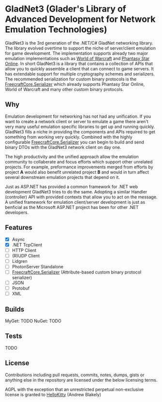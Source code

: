 # GladNet3 (Glader's Library of Advanced Development for Network Emulation Technologies)

GladNet3 is the 3rd generation of the .NET/C# GladNet networking library. The library evolved overtime to support the niche of server/client emulation for game development. The implementation supports already two major emulation implementations such as [World of Warcraft](https://www.github.com/FreecraftCore) and [Phantasy Star Online](https://www.github.com/HelloKitty/Booma.Proxy). In short GladNet3 is a library that contains a collection of APIs that allow you to quickly assemble a client that can connect to game servers. It has extendable support for multiple cryptography schemes and serializers. The recommended serialization for custom binary protocols is the [FreecraftCore.Serializer](https://www.github.com/FreecraftCore) which already supports Phantasy Star Online, World of Warcraft and many other custom binary protocols.

## Why

Emulation development for networking has not had any unification. If you want to create a network client or server to emulate a game there aren't very many useful emulation specific libraries to get up and running quickly. GladNet3 fills a niche in providing the components and APIs required to get something from working very quickly. Combined with the highly configurable [FreecraftCore.Serializer](https://www.github.com/FreecraftCore) you can begin to build and send binary DTOs with the GladNet3 network client on day one. 

The high productivity and the unified approach allow the emulation community to collaberate and focus efforts which support other unrelated projects. For example, preformance improvements merged from efforts by project **A** would also benefit unrelated project **B** and would in turn affect several downstream emulation projects that depend on it.

Just as ASP.NET has provided a common framework for .NET web development GladNet3 tries to do the same. Adopting a similar Handler (controller) API with provided contexts that allow you to act on the message. A unified framework for emulation client/server development is just as benficial as the Microsoft ASP.NET project has been for other .NET developers.

## Features

- [x] Async
- [x] .NET TcpClient
- [ ] HTTP Client
- [ ] (R)UDP Client
- [ ] Lidgren
- [ ] PhotonServer Standalone
- [ ] [FreecraftCore.Serializer](https://www.github.com/FreecraftCore) (Attribute-based custom binary protocol serializer)
- [ ] JSON
- [ ] Protobuf
- [ ] XML

## Builds

MyGet: TODO
NuGet: TODO

## Tests

TODO

## License

Contributions including pull requests, commits, notes, dumps, gists or anything else in the repository are licensed under the below licensing terms.

AGPL with the exception that an unrestricted perpetual non-exclusive license is granted to [HelloKitty](www.github.com/HelloKitty) (Andrew Blakely)
